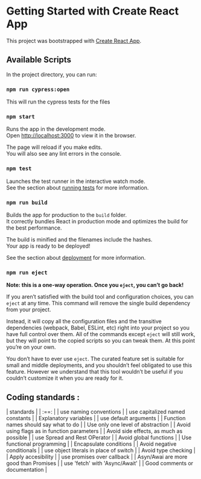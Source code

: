 # Getting Started with Create React App

This project was bootstrapped with [Create React App](https://github.com/facebook/create-react-app).

## Available Scripts

In the project directory, you can run:
### `npm run cypress:open`

This will run the cypress tests for the files


### `npm start`

Runs the app in the development mode.\
Open [http://localhost:3000](http://localhost:3000) to view it in the browser.

The page will reload if you make edits.\
You will also see any lint errors in the console.

### `npm test`

Launches the test runner in the interactive watch mode.\
See the section about [running tests](https://facebook.github.io/create-react-app/docs/running-tests) for more information.

### `npm run build`

Builds the app for production to the `build` folder.\
It correctly bundles React in production mode and optimizes the build for the best performance.

The build is minified and the filenames include the hashes.\
Your app is ready to be deployed!

See the section about [deployment](https://facebook.github.io/create-react-app/docs/deployment) for more information.

### `npm run eject`

**Note: this is a one-way operation. Once you `eject`, you can’t go back!**

If you aren’t satisfied with the build tool and configuration choices, you can `eject` at any time. This command will remove the single build dependency from your project.

Instead, it will copy all the configuration files and the transitive dependencies (webpack, Babel, ESLint, etc) right into your project so you have full control over them. All of the commands except `eject` will still work, but they will point to the copied scripts so you can tweak them. At this point you’re on your own.

You don’t have to ever use `eject`. The curated feature set is suitable for small and middle deployments, and you shouldn’t feel obligated to use this feature. However we understand that this tool wouldn’t be useful if you couldn’t customize it when you are ready for it.

## Coding standards : 
| standards |
| :==: |
| use naming conventions |
| use capitalized named constants |
| Explanatory variables |
| use default arguments |
| Function names should say what to do |
| Use only one level of abstraction |
| Avoid using flags as in function parameters |
| Avoid side effects, as much as possible |
| use Spread and Rest OPerator |
| Avoid global functions |
| Use functional programming |
| Encapsulate conditions |
| Avoid negative conditionals |
| use object literals in place of switch |
| Avoid type checking |
| Apply accesibility |
| use promises over callback |
| Asyn/Awai are more good than Promises | 
| use 'fetch' with 'Async/Await' |
| Good comments or documentation |

